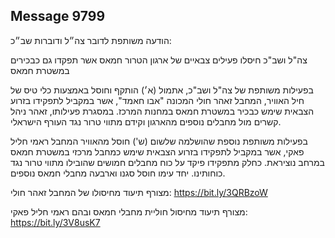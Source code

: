 ## Message 9799

הודעה משותפת לדובר צה״ל ודוברות שב״כ:

צה"ל ושב"כ חיסלו פעילים צבאיים של ארגון הטרור חמאס אשר תפקדו גם כבכירים במשטרת חמאס

בפעילות משותפת של צה"ל ושב"כ, אתמול (א׳) הותקף וחוסל באמצעות כלי טיס של חיל האוויר, המחבל זאהר חולי המכונה "אבו חאמד", אשר במקביל לתפקידו בזרוע הצבאית שימש כבכיר במשטרת חמאס במחנות המרכז. 
במסגרת פעילותו, זאהר ניהל קשרים מול מחבלים נוספים מהארגון וקידם מתווי טרור נגד העורף הישראלי.

בפעילות משותפת נוספת שהושלמה שלשום (ש') חוסל מהאוויר המחבל ראמי חליל פאקי, אשר במקביל לתפקידו בזרוע הצבאית שימש כמחבל מרכזי במשטרת חמאס במרחב נוציראת. כחלק מתפקידו פיקד על כוח מחבלים חמושים שהובילו מתווי טרור נגד כוחותינו.
יחד עימו חוסל סגנו וארבעה מחבלי חמאס נוספים.

מצורף תיעוד מחיסולו של המחבל זאהר חולי: https://bit.ly/3QRBzoW

מצורף תיעוד מחיסול חוליית מחבלי חמאס ובהם ראמי חליל פאקי:  https://bit.ly/3V8usK7


